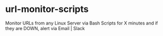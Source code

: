 # url-monitor-scripts
Monitor URLs from any Linux Server via Bash Scripts for X minutes and if they are DOWN, alert via Email | Slack

